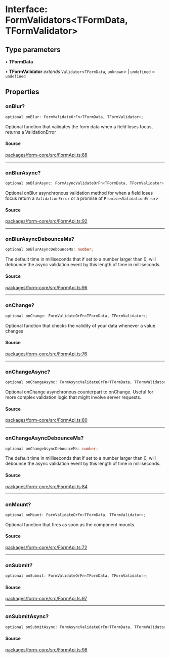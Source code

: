 # Interface: FormValidators\<TFormData, TFormValidator\>

## Type parameters

• **TFormData**

• **TFormValidator** *extends* `Validator`\<`TFormData`, `unknown`\> \| `undefined` = `undefined`

## Properties

### onBlur?

```ts
optional onBlur: FormValidateOrFn<TFormData, TFormValidator>;
```

Optional function that validates the form data when a field loses focus, returns a ValidationError

#### Source

[packages/form-core/src/FormApi.ts:88](https://github.com/TanStack/form/blob/5aaf73c63cd794485f5bed1e917a8daa05a297dc/packages/form-core/src/FormApi.ts#L88)

***

### onBlurAsync?

```ts
optional onBlurAsync: FormAsyncValidateOrFn<TFormData, TFormValidator>;
```

Optional onBlur asynchronous validation method for when a field loses focus return a `ValidationError` or a promise of `Promise<ValidationError>`

#### Source

[packages/form-core/src/FormApi.ts:92](https://github.com/TanStack/form/blob/5aaf73c63cd794485f5bed1e917a8daa05a297dc/packages/form-core/src/FormApi.ts#L92)

***

### onBlurAsyncDebounceMs?

```ts
optional onBlurAsyncDebounceMs: number;
```

The default time in milliseconds that if set to a number larger than 0, will debounce the async validation event by this length of time in milliseconds.

#### Source

[packages/form-core/src/FormApi.ts:96](https://github.com/TanStack/form/blob/5aaf73c63cd794485f5bed1e917a8daa05a297dc/packages/form-core/src/FormApi.ts#L96)

***

### onChange?

```ts
optional onChange: FormValidateOrFn<TFormData, TFormValidator>;
```

Optional function that checks the validity of your data whenever a value changes

#### Source

[packages/form-core/src/FormApi.ts:76](https://github.com/TanStack/form/blob/5aaf73c63cd794485f5bed1e917a8daa05a297dc/packages/form-core/src/FormApi.ts#L76)

***

### onChangeAsync?

```ts
optional onChangeAsync: FormAsyncValidateOrFn<TFormData, TFormValidator>;
```

Optional onChange asynchronous counterpart to onChange. Useful for more complex validation logic that might involve server requests.

#### Source

[packages/form-core/src/FormApi.ts:80](https://github.com/TanStack/form/blob/5aaf73c63cd794485f5bed1e917a8daa05a297dc/packages/form-core/src/FormApi.ts#L80)

***

### onChangeAsyncDebounceMs?

```ts
optional onChangeAsyncDebounceMs: number;
```

The default time in milliseconds that if set to a number larger than 0, will debounce the async validation event by this length of time in milliseconds.

#### Source

[packages/form-core/src/FormApi.ts:84](https://github.com/TanStack/form/blob/5aaf73c63cd794485f5bed1e917a8daa05a297dc/packages/form-core/src/FormApi.ts#L84)

***

### onMount?

```ts
optional onMount: FormValidateOrFn<TFormData, TFormValidator>;
```

Optional function that fires as soon as the component mounts.

#### Source

[packages/form-core/src/FormApi.ts:72](https://github.com/TanStack/form/blob/5aaf73c63cd794485f5bed1e917a8daa05a297dc/packages/form-core/src/FormApi.ts#L72)

***

### onSubmit?

```ts
optional onSubmit: FormValidateOrFn<TFormData, TFormValidator>;
```

#### Source

[packages/form-core/src/FormApi.ts:97](https://github.com/TanStack/form/blob/5aaf73c63cd794485f5bed1e917a8daa05a297dc/packages/form-core/src/FormApi.ts#L97)

***

### onSubmitAsync?

```ts
optional onSubmitAsync: FormAsyncValidateOrFn<TFormData, TFormValidator>;
```

#### Source

[packages/form-core/src/FormApi.ts:98](https://github.com/TanStack/form/blob/5aaf73c63cd794485f5bed1e917a8daa05a297dc/packages/form-core/src/FormApi.ts#L98)
